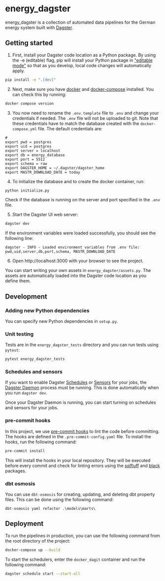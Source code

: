 # energy_dagster

energy_dagster is a collection of automated data pipelines for the German energy system built with [Dagster](https://dagster.io/).

## Getting started

1. First, install your Dagster code location as a Python package. By using the -e (editable) flag, pip will install your Python package in ["editable mode"](https://pip.pypa.io/en/latest/topics/local-project-installs/#editable-installs) so that as you develop, local code changes will automatically apply.

```bash
pip install -e ".[dev]"
```

2. Next, make sure you have [docker](https://www.docker.com/) and [docker-compose](https://docs.docker.com/compose/) installed. You can check this by running:

```bash
docker compose version
```


3. You now need to rename the `.env.template` file to `.env` and change your credentials if needed. The `.env` file will not be uploaded to git. Note that these credentials have to match the database created with the `docker-compose.yml` file. The default credentials are:


```
#
export pwd = postgres
export uid = postgres
export server = localhost
export db = energy_database
export port = 5512
export schema = raw
export DAGSTER_HOME = ~/.dagster/dagster_home
export MASTR_DOWNLOAD_DATE = today
```

4. To initialize the database and to create the docker container, run:

```bash
python initialize.py
```
Check if the database is running on the server and port specified in the `.env` file. 

5. Start the Dagster UI web server:

```bash
dagster dev
```

If the environment variables were loaded successfully, you should see the following line:

```
dagster - INFO - Loaded environment variables from .env file: pwd,uid,server,db,port,schema, MASTR_DOWNLOAD_DATE
```

6. Open http://localhost:3000 with your browser to see the project.

You can start writing your own assets in `energy_dagster/assets.py`. The assets are automatically loaded into the Dagster code location as you define them.

## Development


### Adding new Python dependencies

You can specify new Python dependencies in `setup.py`.

### Unit testing

Tests are in the `energy_dagster_tests` directory and you can run tests using `pytest`:

```bash
pytest energy_dagster_tests
```

### Schedules and sensors

If you want to enable Dagster [Schedules](https://docs.dagster.io/concepts/partitions-schedules-sensors/schedules) or [Sensors](https://docs.dagster.io/concepts/partitions-schedules-sensors/sensors) for your jobs, the [Dagster Daemon](https://docs.dagster.io/deployment/dagster-daemon) process must be running. This is done automatically when you run `dagster dev`.

Once your Dagster Daemon is running, you can start turning on schedules and sensors for your jobs.

### pre-commit hooks
In this project, we use [pre-commit hooks](https://pre-commit.com/) to lint the code before committing. The hooks are defined in the `.pre-commit-config.yaml` file. To install the hooks, run the following command:

```bash
pre-commit install
```

This will install the hooks in your local repository. They will be executed before every commit and check for linting errors using the [sqlfluff](https://docs.sqlfluff.com/en/stable/) and [black](https://black.readthedocs.io/en/stable/) packages.

### dbt osmosis
You can use `dbt-osmosis` for creating, updating, and deleting dbt property files.
This can be done using the following command:

```
dbt-osmosis yaml refactor .\models\marts\
```

## Deployment
To run the pipelines in production, you can use the following command from the root directory of the project:

```bash
docker-compose up --build
```

To start the schedulers, enter the `docker_dagit` container and run the following command:

```bash
dagster schedule start --start-all
```
